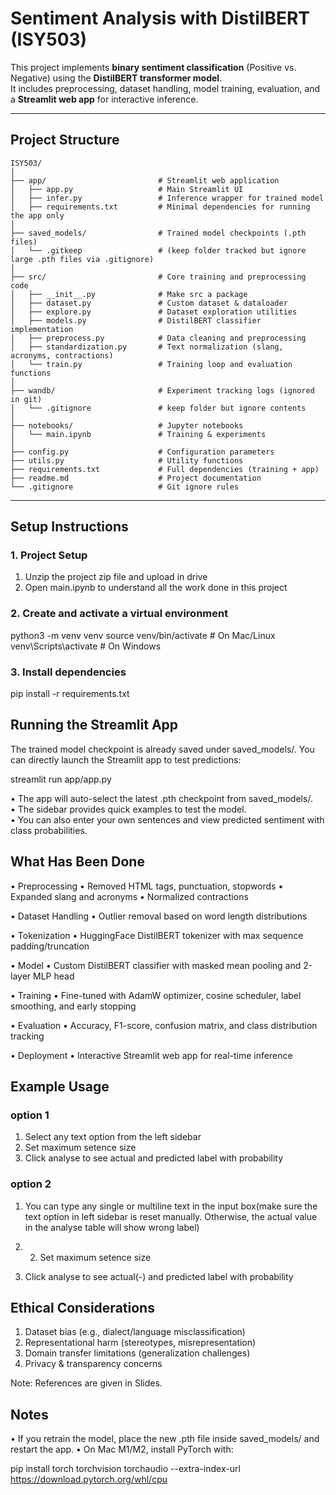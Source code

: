 #  Sentiment Analysis with DistilBERT (ISY503)

This project implements **binary sentiment classification** (Positive vs. Negative) using the **DistilBERT transformer model**.  
It includes preprocessing, dataset handling, model training, evaluation, and a **Streamlit web app** for interactive inference.

---

## Project Structure
```
ISY503/
│
├── app/                         # Streamlit web application
│   ├── app.py                   # Main Streamlit UI
│   ├── infer.py                 # Inference wrapper for trained model
│   ├── requirements.txt         # Minimal dependencies for running the app only
│
├── saved_models/                # Trained model checkpoints (.pth files)
│   └── .gitkeep                 # (keep folder tracked but ignore large .pth files via .gitignore)
│
├── src/                         # Core training and preprocessing code
│   ├── __init__.py              # Make src a package
│   ├── dataset.py               # Custom dataset & dataloader
│   ├── explore.py               # Dataset exploration utilities
│   ├── models.py                # DistilBERT classifier implementation
│   ├── preprocess.py            # Data cleaning and preprocessing
│   ├── standardization.py       # Text normalization (slang, acronyms, contractions)
│   └── train.py                 # Training loop and evaluation functions
│
├── wandb/                       # Experiment tracking logs (ignored in git)
│   └── .gitignore               # keep folder but ignore contents
│
├── notebooks/                   # Jupyter notebooks
│   └── main.ipynb               # Training & experiments
│
├── config.py                    # Configuration parameters
├── utils.py                     # Utility functions
├── requirements.txt             # Full dependencies (training + app)
├── readme.md                    # Project documentation
└── .gitignore                   # Git ignore rules

```

---

##  Setup Instructions

### 1. Project Setup
1. Unzip the project zip file and upload in drive
2. Open main.ipynb to understand all the work done in this project

### 2. Create and activate a virtual environment
python3 -m venv venv
source venv/bin/activate   # On Mac/Linux
venv\Scripts\activate      # On Windows

### 3. Install dependencies
pip install -r requirements.txt


## Running the Streamlit App

The trained model checkpoint is already saved under saved_models/.
You can directly launch the Streamlit app to test predictions:

streamlit run app/app.py

•	The app will auto-select the latest .pth checkpoint from saved_models/. <br>
•	The sidebar provides quick examples to test the model.<br>
•	You can also enter your own sentences and view predicted sentiment with class probabilities.<br>


## What Has Been Done
•	Preprocessing
	•	Removed HTML tags, punctuation, stopwords
	•	Expanded slang and acronyms
	•	Normalized contractions


•	Dataset Handling
	•	Outlier removal based on word length distributions
	
    
•	Tokenization
	•	HuggingFace DistilBERT tokenizer with max sequence padding/truncation
	
    
•	Model
	•	Custom DistilBERT classifier with masked mean pooling and 2-layer MLP head
	
    
•	Training
	•	Fine-tuned with AdamW optimizer, cosine scheduler, label smoothing, and early stopping
	
    
•	Evaluation
	•	Accuracy, F1-score, confusion matrix, and class distribution tracking
	
    
•	Deployment
	•	Interactive Streamlit web app for real-time inference



## Example Usage

### option 1
1. Select any text option from the left sidebar
2. Set maximum setence size
3. Click analyse to see actual and predicted label with probability

### option 2
1. You can type any single or multiline text in the input box(make sure the text option in left sidebar is reset manually. Otherwise, the actual value in the analyse table will show wrong label)

2. 2. Set maximum setence size
3. Click analyse to see actual(-) and predicted label with probability

## Ethical Considerations
1. Dataset bias (e.g., dialect/language misclassification)
2. Representational harm (stereotypes, misrepresentation)
3. Domain transfer limitations (generalization challenges)
4. Privacy & transparency concerns

Note: References are given in Slides.

## Notes
•	If you retrain the model, place the new .pth file inside saved_models/ and restart the app.
•	On Mac M1/M2, install PyTorch with:

pip install torch torchvision torchaudio --extra-index-url https://download.pytorch.org/whl/cpu
